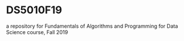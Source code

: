 # DS5010F19
a repository for Fundamentals of Algorithms and Programming for Data Science course, Fall 2019
